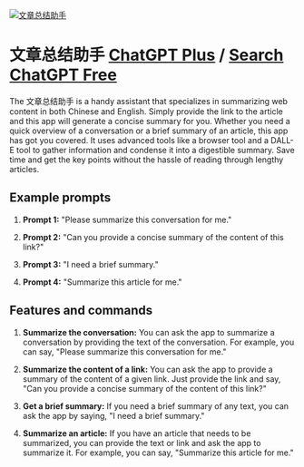 
[![文章总结助手](https://files.oaiusercontent.com/file-unFHUHuc6gFgZb6FSpbqr9uv?se=2123-10-18T08%3A01%3A39Z&sp=r&sv=2021-08-06&sr=b&rscc=max-age%3D31536000%2C%20immutable&rscd=attachment%3B%20filename%3D648e91f3-ff78-43ba-8197-fb2db36c0101.png&sig=gSBNzgMzrqLQHBk6u4r5YvqccRFAJmUrM%2BZQ3PUS51Q%3D)](https://chat.openai.com/g/g-uuUftccRa-wen-zhang-zong-jie-zhu-shou)

# 文章总结助手 [ChatGPT Plus](https://chat.openai.com/g/g-uuUftccRa-wen-zhang-zong-jie-zhu-shou) / [Search ChatGPT Free](https://gptcall.net/index.html#/?search=%E6%96%87%E7%AB%A0%E6%80%BB%E7%BB%93%E5%8A%A9%E6%89%8B)

The 文章总结助手 is a handy assistant that specializes in summarizing web content in both Chinese and English. Simply provide the link to the article and this app will generate a concise summary for you. Whether you need a quick overview of a conversation or a brief summary of an article, this app has got you covered. It uses advanced tools like a browser tool and a DALL-E tool to gather information and condense it into a digestible summary. Save time and get the key points without the hassle of reading through lengthy articles.

## Example prompts

1. **Prompt 1:** "Please summarize this conversation for me."

2. **Prompt 2:** "Can you provide a concise summary of the content of this link?"

3. **Prompt 3:** "I need a brief summary."

4. **Prompt 4:** "Summarize this article for me."

## Features and commands

1. **Summarize the conversation:** You can ask the app to summarize a conversation by providing the text of the conversation. For example, you can say, "Please summarize this conversation for me."

2. **Summarize the content of a link:** You can ask the app to provide a summary of the content of a given link. Just provide the link and say, "Can you provide a concise summary of the content of this link?"

3. **Get a brief summary:** If you need a brief summary of any text, you can ask the app by saying, "I need a brief summary."

4. **Summarize an article:** If you have an article that needs to be summarized, you can provide the text or link and ask the app to summarize it. For example, you can say, "Summarize this article for me."


